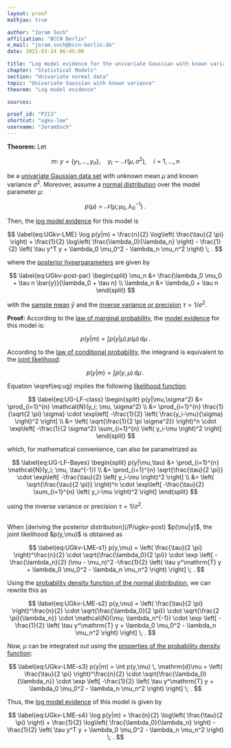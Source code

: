 ```yaml
---
layout: proof
mathjax: true

author: "Joram Soch"
affiliation: "BCCN Berlin"
e_mail: "joram.soch@bccn-berlin.de"
date: 2021-03-24 06:45:00

title: "Log model evidence for the univariate Gaussian with known variance"
chapter: "Statistical Models"
section: "Univariate normal data"
topic: "Univariate Gaussian with known variance"
theorem: "Log model evidence"

sources:

proof_id: "P213"
shortcut: "ugkv-lme"
username: "JoramSoch"
---
```



**Theorem:** Let

$$ \label{eq:ug}
m: \; y = \left\lbrace y_1, \ldots, y_n \right\rbrace, \quad y_i \sim \mathcal{N}(\mu, \sigma^2), \quad i = 1, \ldots, n
$$

be a [univariate Gaussian data set](/D/ugkv) with unknown mean $\mu$ and known variance $\sigma^2$. Moreover, assume a [normal distribution](/P/ugkv-prior) over the model parameter $\mu$:

$$ \label{eq:UGkv-prior}
p(\mu) = \mathcal{N}(\mu; \mu_0, \lambda_0^{-1}) \; .
$$

Then, the [log model evidence](/D/lme) for this model is

$$ \label{eq:UGkv-LME}
\log p(y|m) = \frac{n}{2} \log\left( \frac{\tau}{2 \pi} \right) + \frac{1}{2} \log\left( \frac{\lambda_0}{\lambda_n} \right) - \frac{1}{2} \left( \tau y^T y + \lambda_0 \mu_0^2 - \lambda_n \mu_n^2 \right) \; .
$$

where the [posterior hyperparameters](/D/post) are given by

$$ \label{eq:UGkv-post-par}
\begin{split}
\mu_n &= \frac{\lambda_0 \mu_0 + \tau n \bar{y}}{\lambda_0 + \tau n} \\
\lambda_n &= \lambda_0 + \tau n
\end{split}
$$

with the [sample mean](/D/mean-samp) $\bar{y}$ and the [inverse variance or precision](/D/prec) $\tau = 1/\sigma^2$.


**Proof:** According to the [law of marginal probability](/D/prob-marg), the [model evidence](/D/ml) for this model is:

$$ \label{eq:UGkv-ME-s1}
p(y|m) = \int p(y|\mu) \, p(\mu) \, \mathrm{d}\mu \; .
$$

According to the [law of conditional probability](/D/prob-cond), the integrand is equivalent to the [joint likelihood](/D/jl):

$$ \label{eq:UGkv-ME-s2}
p(y|m) = \int p(y,\mu) \, \mathrm{d}\mu \; .
$$

Equation \eqref{eq:ug} implies the following [likelihood function](/D/lf)

$$ \label{eq:UG-LF-class}
\begin{split}
p(y|\mu,\sigma^2) &= \prod_{i=1}^{n} \mathcal{N}(y_i; \mu, \sigma^2) \\
&= \prod_{i=1}^{n} \frac{1}{\sqrt{2 \pi} \sigma} \cdot \exp\left[ -\frac{1}{2} \left( \frac{y_i-\mu}{\sigma} \right)^2 \right] \\
&= \left( \sqrt{\frac{1}{2 \pi \sigma^2}} \right)^n \cdot \exp\left[ -\frac{1}{2 \sigma^2} \sum_{i=1}^{n} \left( y_i-\mu \right)^2 \right]
\end{split}
$$

which, for mathematical convenience, can also be parametrized as

$$ \label{eq:UG-LF-Bayes}
\begin{split}
p(y|\mu,\tau) &= \prod_{i=1}^{n} \mathcal{N}(y_i; \mu, \tau^{-1}) \\
&= \prod_{i=1}^{n} \sqrt{\frac{\tau}{2 \pi}} \cdot \exp\left[ -\frac{\tau}{2} \left( y_i-\mu \right)^2 \right] \\
&= \left( \sqrt{\frac{\tau}{2 \pi}} \right)^n \cdot \exp\left[ -\frac{\tau}{2} \sum_{i=1}^{n} \left( y_i-\mu \right)^2 \right]
\end{split}
$$

using the inverse variance or precision $\tau = 1/\sigma^2$.

<br>
When [deriving the posterior distribution](/P/ugkv-post) $p(\mu|y)$, the joint likelihood $p(y,\mu)$ is obtained as

$$ \label{eq:UGkv-LME-s1}
p(y,\mu) = \left( \frac{\tau}{2 \pi} \right)^\frac{n}{2} \cdot \sqrt{\frac{\lambda_0}{2 \pi}} \cdot \exp \left[ -\frac{\lambda_n}{2} (\mu - \mu_n)^2 -\frac{1}{2} \left( \tau y^\mathrm{T} y + \lambda_0 \mu_0^2 - \lambda_n \mu_n^2 \right) \right] \; .
$$

Using the [probability density function of the normal distribution](/P/norm-pdf), we can rewrite this as

$$ \label{eq:UGkv-LME-s2}
p(y,\mu) =  \left( \frac{\tau}{2 \pi} \right)^\frac{n}{2} \cdot \sqrt{\frac{\lambda_0}{2 \pi}} \cdot \sqrt{\frac{2 \pi}{\lambda_n}} \cdot \mathcal{N}(\mu; \lambda_n^{-1}) \cdot \exp \left[ -\frac{1}{2} \left( \tau y^\mathrm{T} y + \lambda_0 \mu_0^2 - \lambda_n \mu_n^2 \right) \right] \; .
$$

Now, $\mu$ can be integrated out using the [properties of the probability density function](/D/pdf):

$$ \label{eq:UGkv-LME-s3}
p(y|m) = \int p(y,\mu) \, \mathrm{d}\mu = \left( \frac{\tau}{2 \pi} \right)^\frac{n}{2} \cdot \sqrt{\frac{\lambda_0}{\lambda_n}} \cdot \exp \left[ -\frac{1}{2} \left( \tau y^\mathrm{T} y + \lambda_0 \mu_0^2 - \lambda_n \mu_n^2 \right) \right] \; .
$$

Thus, the [log model evidence](/D/lme) of this model is given by

$$ \label{eq:UGkv-LME-s4}
\log p(y|m) = \frac{n}{2} \log\left( \frac{\tau}{2 \pi} \right) + \frac{1}{2} \log\left( \frac{\lambda_0}{\lambda_n} \right) - \frac{1}{2} \left( \tau y^T y + \lambda_0 \mu_0^2 - \lambda_n \mu_n^2 \right) \; .
$$